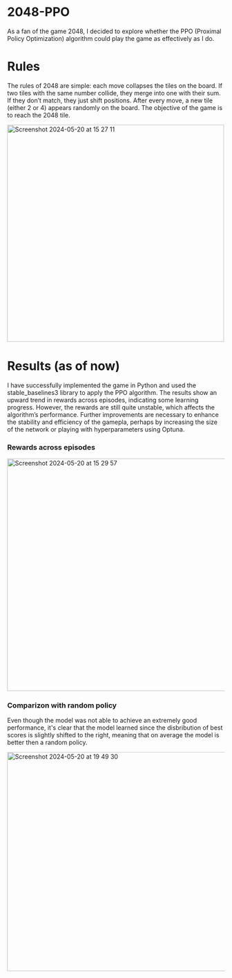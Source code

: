 # 2048-PPO

As a fan of the game 2048, I decided to explore whether the PPO (Proximal Policy Optimization) algorithm could play the game as effectively as I do.

# Rules

The rules of 2048 are simple: each move collapses the tiles on the board. If two tiles with the same number collide, they merge into one with their sum. If they don’t match, they just shift positions. After every move, a new tile (either 2 or 4) appears randomly on the board. The objective of the game is to reach the 2048 tile.

<img width="502" alt="Screenshot 2024-05-20 at 15 27 11" src="https://github.com/lucca11235/2048-PPO/assets/91396656/a10ea7d9-6b25-44d0-b560-1e42c57a92c4">

# Results (as of now)
I have successfully implemented the game in Python and used the stable_baselines3 library to apply the PPO algorithm. The results show an upward trend in rewards across episodes, indicating some learning progress. However, the rewards are still quite unstable, which affects the algorithm’s performance. Further improvements are necessary to enhance the stability and efficiency of the gamepla, perhaps by increasing the size of the network or playing with hyperparameters using Optuna.

### Rewards across episodes
<img width="538" alt="Screenshot 2024-05-20 at 15 29 57" src="https://github.com/lucca11235/2048-PPO/assets/91396656/b8f09de9-3d52-49d2-92d3-297890068aae">

### Comparizon with random policy
Even though the model was not able to achieve an extremely good performance, it's clear that the model learned since the disbribution of best scores is slightly shifted to the right, meaning that on average the model is better then a random policy.

<img width="507" alt="Screenshot 2024-05-20 at 19 49 30" src="https://github.com/lucca11235/2048-PPO/assets/91396656/01636c32-7c5a-42c4-933e-3085cbb0e700">

